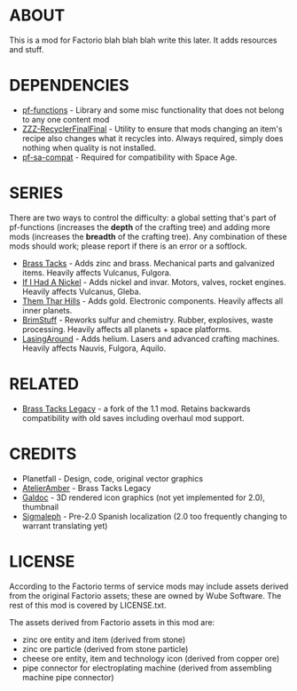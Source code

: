 # ABOUT

This is a mod for Factorio blah blah blah write this later. It adds resources and stuff.

# DEPENDENCIES

- [pf-functions](https://github.com/ManaFriendsmith/pf-functions) - Library and some misc functionality that does not belong to any one content mod
- [ZZZ-RecyclerFinalFinal](https://github.com/ManaFriendsmith/ZZZ-RecyclerFinalFinal) - Utility to ensure that mods changing an item's recipe also changes what it recycles into. Always required, simply does nothing when quality is not installed.
- [pf-sa-compat](https://github.com/ManaFriendsmith/pf-sa-compat) - Required for compatibility with Space Age.

# SERIES

There are two ways to control the difficulty: a global setting that's part of pf-functions (increases the **depth** of the crafting tree) and adding more mods (increases the **breadth** of the crafting tree). Any combination of these mods should work; please report if there is an error or a softlock.

- [Brass Tacks](https://github.com/ManaFriendsmith/BrassTacks) - Adds zinc and brass. Mechanical parts and galvanized items. Heavily affects Vulcanus, Fulgora.
- [If I Had A Nickel](https://github.com/ManaFriendsmith/IfNickel) - Adds nickel and invar. Motors, valves, rocket engines. Heavily affects Vulcanus, Gleba.
- [Them Thar Hills](https://github.com/ManaFriendsmith/ThemTharHills) - Adds gold. Electronic components. Heavily affects all inner planets.
- [BrimStuff](https://github.com/ManaFriendsmith/BrimStuff) - Reworks sulfur and chemistry. Rubber, explosives, waste processing. Heavily affects all planets + space platforms.
- [LasingAround](https://github.com/ManaFriendsmith/LasingAround) - Adds helium. Lasers and advanced crafting machines. Heavily affects Nauvis, Fulgora, Aquilo.

# RELATED

- [Brass Tacks Legacy](https://github.com/AtelierAmber/BrassTacks) - a fork of the 1.1 mod. Retains backwards compatibility with old saves including overhaul mod support.

# CREDITS

- Planetfall - Design, code, original vector graphics
- [AtelierAmber](https://github.com/AtelierAmber) - Brass Tacks Legacy
- [Galdoc](https://www.youtube.com/@galdocstutorials/videos) - 3D rendered icon graphics (not yet implemented for 2.0), thumbnail
- [Sigmaleph](https://sigmaleph.tumblr.com/) - Pre-2.0 Spanish localization (2.0 too frequently changing to warrant translating yet)

# LICENSE

According to the Factorio terms of service mods may include assets derived from the original Factorio assets; these are owned by Wube Software. The rest of this mod is covered by LICENSE.txt.

The assets derived from Factorio assets in this mod are:
- zinc ore entity and item (derived from stone)
- zinc ore particle (derived from stone particle)
- cheese ore entity, item and technology icon (derived from copper ore)
- pipe connector for electroplating machine (derived from assembling machine pipe connector)